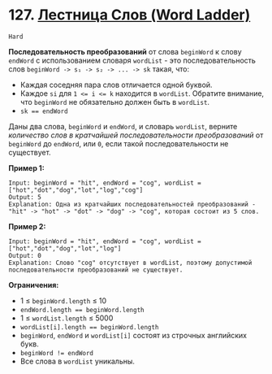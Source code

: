 # 127. [Лестница Слов (Word Ladder)](https://leetcode.com/problems/word-ladder/description/)

`Hard`

**Последовательность преобразований** от слова `beginWord` к слову `endWord` с использованием словаря `wordList` - это последовательность слов `beginWord -> s₁ -> s₂ -> ... -> sk` такая, что:

*   Каждая соседняя пара слов отличается одной буквой.
*   Каждое `si` для `1 <= i <= k` находится в `wordList`. Обратите внимание, что `beginWord` не обязательно должен быть в `wordList`.
*   `sk == endWord`

Даны два слова, `beginWord` и `endWord`, и словарь `wordList`, верните *количество слов в кратчайшей последовательности преобразований* от `beginWord` до `endWord`, или `0`, если такой последовательности не существует.

**Пример 1:**
```
Input: beginWord = "hit", endWord = "cog", wordList = ["hot","dot","dog","lot","log","cog"]
Output: 5
Explanation: Одна из кратчайших последовательностей преобразований - "hit" -> "hot" -> "dot" -> "dog" -> "cog", которая состоит из 5 слов.
```

**Пример 2:**
```
Input: beginWord = "hit", endWord = "cog", wordList = ["hot","dot","dog","lot","log"]
Output: 0
Explanation: Слово "cog" отсутствует в wordList, поэтому допустимой последовательности преобразований не существует.
```

**Ограничения:**

*   1 ≤ `beginWord.length` ≤ 10
*   `endWord.length == beginWord.length`
*   1 ≤ `wordList.length` ≤ 5000
*   `wordList[i].length == beginWord.length`
*   `beginWord`, `endWord` и `wordList[i]` состоят из строчных английских букв.
*   `beginWord != endWord`
*   Все слова в `wordList` уникальны.